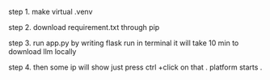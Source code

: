 step 1. make virtual .venv 

step 2. download requirement.txt through pip 

step 3. run app.py by writing flask run in terminal it will take 10 min to download llm locally 

step 4. then some ip will show just press ctrl +click on that . platform starts .